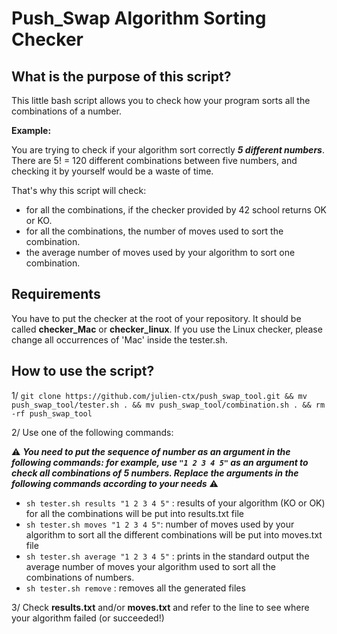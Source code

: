 # Push_Swap Algorithm Sorting Checker

## What is the purpose of this script?

This little bash script allows you to check how your program sorts all the combinations of a number.

**Example:**

You are trying to check if your algorithm sort correctly ***5 different numbers***.
There are 5! = 120 different combinations between five numbers, and checking it by yourself would be a waste of time.

That's why this script will check:

- for all the combinations, if the checker provided by 42 school returns OK or KO.
- for all the combinations, the number of moves used to sort the combination.
- the average number of moves used by your algorithm to sort one combination.

## Requirements

You have to put the checker at the root of your repository. It should be called **checker_Mac** or **checker_linux**. If you use the Linux checker, please change all occurrences of 'Mac' inside the tester.sh.

## How to use the script?


1/ `git clone https://github.com/julien-ctx/push_swap_tool.git && mv push_swap_tool/tester.sh . && mv push_swap_tool/combination.sh . && rm -rf push_swap_tool`

2/ Use one of the following commands:

⚠️ ***You need to put the sequence of number as an argument in the following commands: for example, use `"1 2 3 4 5"` as an argument to check all combinations of 5 numbers. Replace the arguments in the following commands according to your needs*** ⚠️

- `sh tester.sh results "1 2 3 4 5"` : results of your algorithm (KO or OK) for all the combinations will be put into results.txt file
- `sh tester.sh moves "1 2 3 4 5"`: number of moves used by your algorithm to sort all the different combinations will be put into moves.txt file
- `sh tester.sh average "1 2 3 4 5"` : prints in the standard output the average number of moves your algorithm used to sort all the combinations of numbers.
- `sh tester.sh remove` : removes all the generated files

3/ Check **results.txt** and/or **moves.txt** and refer to the line to see where your algorithm failed (or succeeded!)
